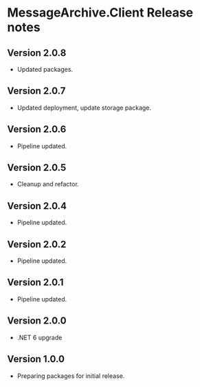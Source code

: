# MessageArchive.Client Release notes

## Version 2.0.8

- Updated packages.

## Version 2.0.7

- Updated deployment, update storage package.

## Version 2.0.6

- Pipeline updated.

## Version 2.0.5

- Cleanup and refactor.

## Version 2.0.4

- Pipeline updated.

## Version 2.0.2

- Pipeline updated.

## Version 2.0.1

- Pipeline updated.

## Version 2.0.0

- .NET 6 upgrade

## Version 1.0.0

- Preparing packages for initial release.
